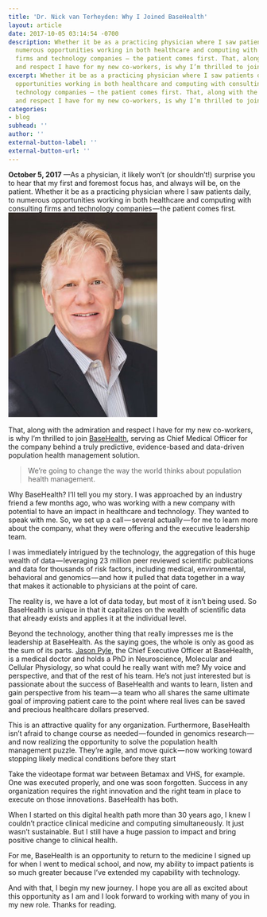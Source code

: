 ```yaml
---
title: 'Dr. Nick van Terheyden: Why I Joined BaseHealth'
layout: article
date: 2017-10-05 03:14:54 -0700
description: Whether it be as a practicing physician where I saw patients daily, to
  numerous opportunities working in both healthcare and computing with consulting
  firms and technology companies — the patient comes first. That, along with the admiration
  and respect I have for my new co-workers, is why I’m thrilled to join BaseHealth...
excerpt: Whether it be as a practicing physician where I saw patients daily, to numerous
  opportunities working in both healthcare and computing with consulting firms and
  technology companies — the patient comes first. That, along with the admiration
  and respect I have for my new co-workers, is why I’m thrilled to join BaseHealth...
categories:
- blog
subhead: ''
author: ''
external-button-label: ''
external-button-url: ''
---
```

**October 5, 2017** —As a physician, it likely won’t (or shouldn’t!) surprise you to hear that my first and foremost focus has, and always will be, on the patient. Whether it be as a practicing physician where I saw patients daily, to numerous opportunities working in both healthcare and computing with consulting firms and technology companies — the patient comes first.![ “We’re going to change the way the world thinks about population health management.” — Dr. Nick van Terheyden, Chief Medical Officer, BaseHealth](/uploads/2018/01/02/NickvanTerheyden.jpeg " “We’re going to change the way the world thinks about population health management.” — Dr. Nick van Terheyden, Chief Medical Officer, BaseHealth")

That, along with the admiration and respect I have for my new co-workers, is why I’m thrilled to join [BaseHealth](http://www.basehealth.com/), serving as Chief Medical Officer for the company behind a truly predictive, evidence-based and data-driven population health management solution.

> We’re going to change the way the world thinks about population health management.

Why BaseHealth? I’ll tell you my story. I was approached by an industry friend a few months ago, who was working with a new company with potential to have an impact in healthcare and technology. They wanted to speak with me. So, we set up a call — several actually — for me to learn more about the company, what they were offering and the executive leadership team.

I was immediately intrigued by the technology, the aggregation of this huge wealth of data — leveraging 23 million peer reviewed scientific publications and data for thousands of risk factors, including medical, environmental, behavioral and genomics — and how it pulled that data together in a way that makes it actionable to physicians at the point of care.

The reality is, we have a lot of data today, but most of it isn’t being used. So BaseHealth is unique in that it capitalizes on the wealth of scientific data that already exists and applies it at the individual level.

Beyond the technology, another thing that really impresses me is the leadership at BaseHealth. As the saying goes, the whole is only as good as the sum of its parts. [Jason Pyle](https://www.linkedin.com/in/jason-pyle-551127/), the Chief Executive Officer at BaseHealth, is a medical doctor and holds a PhD in Neuroscience, Molecular and Cellular Physiology, so what could he really want with me? My voice and perspective, and that of the rest of his team. He’s not just interested but is passionate about the success of BaseHealth and wants to learn, listen and gain perspective from his team — a team who all shares the same ultimate goal of improving patient care to the point where real lives can be saved and precious healthcare dollars preserved.

This is an attractive quality for any organization. Furthermore, BaseHealth isn’t afraid to change course as needed — founded in genomics research — and now realizing the opportunity to solve the population health management puzzle. They’re agile, and move quick — now working toward stopping likely medical conditions before they start

Take the videotape format war between Betamax and VHS, for example. One was executed properly, and one was soon forgotten. Success in any organization requires the right innovation and the right team in place to execute on those innovations. BaseHealth has both.

When I started on this digital health path more than 30 years ago, I knew I couldn’t practice clinical medicine and computing simultaneously. It just wasn’t sustainable. But I still have a huge passion to impact and bring positive change to clinical health.

For me, BaseHealth is an opportunity to return to the medicine I signed up for when I went to medical school, and now, my ability to impact patients is so much greater because I’ve extended my capability with technology.

And with that, I begin my new journey. I hope you are all as excited about this opportunity as I am and I look forward to working with many of you in my new role. Thanks for reading.